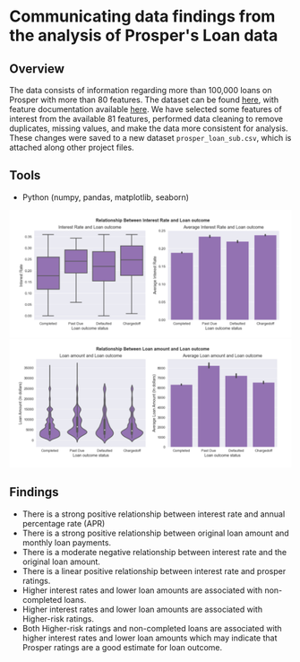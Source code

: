 # Communicating data findings from the analysis of Prosper's Loan data

## Overview

The data consists of information regarding more than 100,000 loans on Prosper with more than 80 features.
The dataset can be found [here](https://www.google.com/url?q=https://s3.amazonaws.com/udacity-hosted-downloads/ud651/prosperLoanData.csv&sa=D&ust=1608053448414000&usg=AOvVaw3QHm2jzSaCPaBUbEvUXtSg),
with feature documentation available [here](https://docs.google.com/spreadsheets/d/1gDyi_L4UvIrLTEC6Wri5nbaMmkGmLQBk-Yx3z0XDEtI/edit#gid=0). We have selected some features of interest from the available 81 features, performed data cleaning to remove duplicates, missing values, and make the data more consistent for analysis. These changes were saved to a new dataset `prosper_loan_sub.csv`, which is attached along other project files.

## Tools

- Python (numpy, pandas, matplotlib, seaborn)

![](chartsbp.png)
![](chartsvp.png)

## Findings

- There is a strong positive relationship between interest rate and annual percentage rate (APR)
- There is a strong positive relationship between original loan amount and monthly loan payments.
- There is a moderate negative relationship between interest rate and the original loan amount.
- There is a linear positive relationship between interest rate and prosper ratings.
- Higher interest rates and lower loan amounts are associated with non-completed loans.
- Higher interest rates and lower loan amounts are associated with Higher-risk ratings.
- Both Higher-risk ratings and non-completed loans are associated with higher interest rates and lower loan amounts which may indicate that Prosper ratings are a good estimate for loan outcome.
